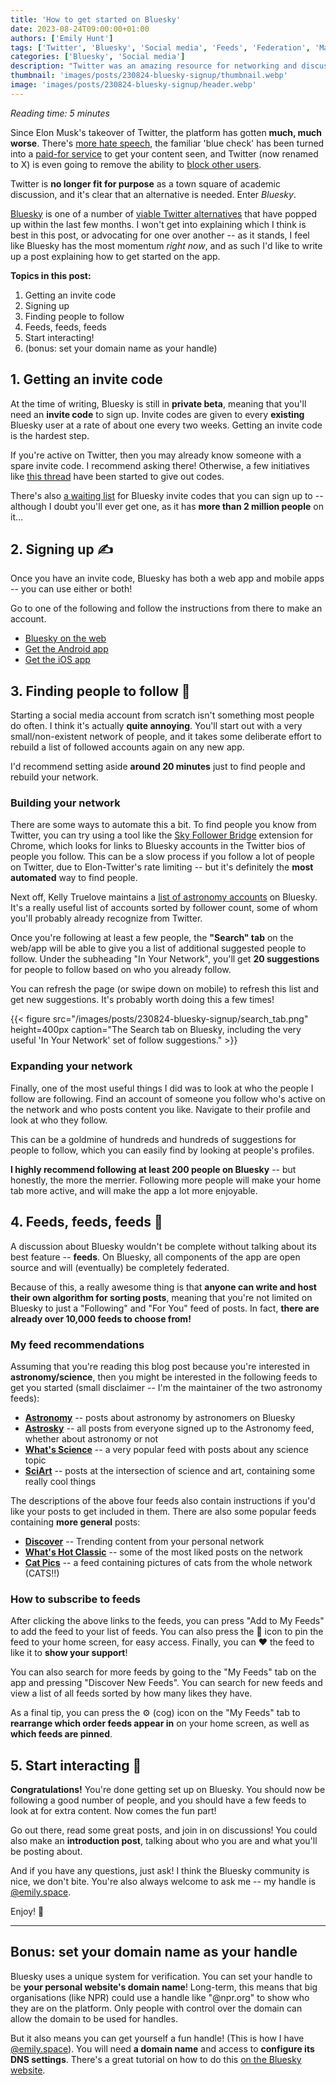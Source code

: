 ```yaml
---
title: 'How to get started on Bluesky'
date: 2023-08-24T09:00:00+01:00
authors: ['Emily Hunt']
tags: ['Twitter', 'Bluesky', 'Social media', 'Feeds', 'Federation', 'Mastodon']
categories: ['Bluesky', 'Social media']
description: "Twitter was an amazing resource for networking and discussion in astronomy. But since Elon Musk's increasingly disastrous takeover of the platform, everyone has been looking for better alternatives to Musk's Twitter. Bluesky is one such option that I'll explain in this post."
thumbnail: 'images/posts/230824-bluesky-signup/thumbnail.webp'
image: 'images/posts/230824-bluesky-signup/header.webp'
---
```


_Reading time: 5 minutes_


Since Elon Musk's takeover of Twitter, the platform has gotten **much, much worse**. There's [more hate speech](https://www.nytimes.com/2022/12/02/technology/twitter-hate-speech.html), the familiar 'blue check' has been turned into a [paid-for service](https://www.nytimes.com/2023/03/31/technology/personaltech/twitter-blue-check-musk.html) to get your content seen, and Twitter (now renamed to X) is even going to remove the ability to [block other users](https://variety.com/2023/digital/news/elon-musk-x-twitter-block-feature-delete-1235699759/). 

Twitter is **no longer fit for purpose** as a town square of academic discussion, and it's clear that an alternative is needed. Enter _Bluesky_.

[Bluesky](https://blueskyweb.xyz/) is one of a number of [viable Twitter alternatives](https://beebom.com/twitter-alternatives-2/) that have popped up within the last few months. I won't get into explaining which I think is best in this post, or advocating for one over another -- as it stands, I feel like Bluesky has the most momentum _right now_, and as such I'd like to write up a post explaining how to get started on the app.

**Topics in this post:**
1. Getting an invite code
2. Signing up
3. Finding people to follow
4. Feeds, feeds, feeds
5. Start interacting!
6. (bonus: set your domain name as your handle)


## 1. Getting an invite code

At the time of writing, Bluesky is still in **private beta**, meaning that you'll need an **invite code** to sign up. Invite codes are given to every **existing** Bluesky user at a rate of about one every two weeks. Getting an invite code is the hardest step.

If you're active on Twitter, then you may already know someone with a spare invite code. I recommend asking there! Otherwise, a few initiatives like [this thread](https://twitter.com/emilydoesastro/status/1693969911440195949) have been started to give out codes. 

There's also [a waiting list](https://bsky.app/) for Bluesky invite codes that you can sign up to -- although I doubt you'll ever get one, as it has **more than 2 million people** on it...


## 2. Signing up ✍️

Once you have an invite code, Bluesky has both a web app and mobile apps -- you can use either or both!

Go to one of the following and follow the instructions from there to make an account.

* [Bluesky on the web](https://bsky.app/)
* [Get the Android app](https://play.google.com/store/apps/details?id=xyz.blueskyweb.app&hl=en&gl=US)
* [Get the iOS app](https://apps.apple.com/us/app/bluesky-social/id6444370199)


## 3. Finding people to follow 🤔

Starting a social media account from scratch isn't something most people do often. I think it's actually **quite annoying**. You'll start out with a very small/non-existent network of people, and it takes some deliberate effort to rebuild a list of followed accounts again on any new app. 

I'd recommend setting aside **around 20 minutes** just to find people and rebuild your network.

### Building your network

There are some ways to automate this a bit. To find people you know from Twitter, you can try using a tool like the [Sky Follower Bridge](https://chrome.google.com/webstore/detail/sky-follower-bridge/behhbpbpmailcnfbjagknjngnfdojpko) extension for Chrome, which looks for links to Bluesky accounts in the Twitter bios of people you follow. This can be a slow process if you follow a lot of people on Twitter, due to Elon-Twitter's rate limiting -- but it's definitely the **most automated** way to find people.

Next off, Kelly Truelove maintains a [list of astronomy accounts](https://truesciphi.org/ast_blu.html) on Bluesky. It's a really useful list of accounts sorted by follower count, some of whom you'll probably already recognize from Twitter.

Once you're following at least a few people, the **"Search" tab** on the web/app will be able to give you a list of additional suggested people to follow. Under the subheading "In Your Network", you'll get **20 suggestions** for people to follow based on who you already follow. 

You can refresh the page (or swipe down on mobile) to refresh this list and get new suggestions. It's probably worth doing this a few times!

{{< figure src="/images/posts/230824-bluesky-signup/search_tab.png" height=400px caption="The Search tab on Bluesky, including the very useful 'In Your Network' set of follow suggestions." >}}


### Expanding your network

Finally, one of the most useful things I did was to look at who the people I follow are following. Find an account of someone you follow who's active on the network and who posts content you like. Navigate to their profile and look at who they follow. 

This can be a goldmine of hundreds and hundreds of suggestions for people to follow, which you can easily find by looking at people's profiles.

**I highly recommend following at least 200 people on Bluesky** -- but honestly, the more the merrier. Following more people will make your home tab more active, and will make the app a lot more enjoyable.


## 4. Feeds, feeds, feeds 📡

A discussion about Bluesky wouldn't be complete without talking about its best feature -- **feeds**. On Bluesky, all components of the app are open source and will (eventually) be completely federated. 

Because of this, a really awesome thing is that **anyone can write and host their own algorithm for sorting posts**, meaning that you're not limited on Bluesky to just a "Following" and "For You" feed of posts. In fact, **there are already over 10,000 feeds to choose from!**

### My feed recommendations

Assuming that you're reading this blog post because you're interested in **astronomy/science**, then you might be interested in the following feeds to get you started (small disclaimer -- I'm the maintainer of the two astronomy feeds):

* [**Astronomy**](https://bsky.app/profile/emily.space/feed/astro) -- posts about astronomy by astronomers on Bluesky
* [**Astrosky**](https://bsky.app/profile/emily.space/feed/astro-all) -- all posts from everyone signed up to the Astronomy feed, whether about astronomy or not
* [**What's Science**](https://bsky.app/profile/bossett.bsky.social/feed/for-science) -- a very popular feed with posts about any science topic
* [**SciArt**](https://bsky.app/profile/did:plc:4vjdrhro4bxoawbyjgixesij/feed/aaadepeaxdboc) -- posts at the intersection of science and art, containing some really cool things

The descriptions of the above four feeds also contain instructions if you'd like your posts to get included in them. There are also some popular feeds containing **more general** posts:

* [**Discover**](https://bsky.app/profile/did:plc:z72i7hdynmk6r22z27h6tvur/feed/whats-hot) -- Trending content from your personal network
* [**What's Hot Classic**](https://bsky.app/profile/did:plc:z72i7hdynmk6r22z27h6tvur/feed/hot-classic) -- some of the most liked posts on the network
* [**Cat Pics**](https://bsky.app/profile/did:plc:q6gjnaw2blty4crticxkmujt/feed/cv:cat) -- a feed containing pictures of cats from the whole network (CATS!!)

### How to subscribe to feeds

After clicking the above links to the feeds, you can press "Add to My Feeds" to add the feed to your list of feeds. You can also press the 📌 icon to pin the feed to your home screen, for easy access. Finally, you can ❤️ the feed to like it to **show your support**!

You can also search for more feeds by going to the "My Feeds" tab on the app and pressing "Discover New Feeds". You can search for new feeds and view a list of all feeds sorted by how many likes they have.

As a final tip, you can press the ⚙️ (cog) icon on the "My Feeds" tab to **rearrange which order feeds appear in** on your home screen, as well as **which feeds are pinned**.


## 5. Start interacting 🥳

**Congratulations!** You're done getting set up on Bluesky. You should now be following a good number of people, and you should have a few feeds to look at for extra content. Now comes the fun part!

Go out there, read some great posts, and join in on discussions! You could also make an **introduction post**, talking about who you are and what you'll be posting about.

And if you have any questions, just ask! I think the Bluesky community is nice, we don't bite. You're also always welcome to ask me -- my handle is [@emily.space](https://bsky.app/profile/emily.space).

Enjoy! 🎉

---

## Bonus: set your domain name as your handle

Bluesky uses a unique system for verification. You can set your handle to be **your personal website's domain name**! Long-term, this means that big organisations (like NPR) could use a handle like "@npr.org" to show who they are on the platform. Only people with control over the domain can allow the domain to be used for handles. 

But it also means you can get yourself a fun handle! (This is how I have [@emily.space](https://bsky.app/profile/emily.space)). You will need **a domain name** and access to **configure its DNS settings**. There's a great tutorial on how to do this [on the Bluesky website](https://blueskyweb.xyz/blog/4-28-2023-domain-handle-tutorial).
